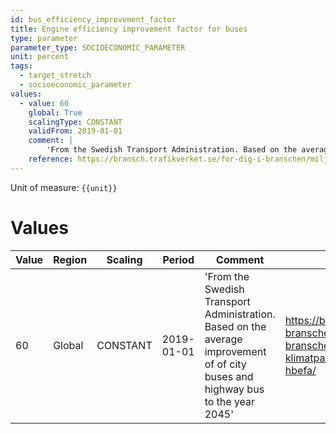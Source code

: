 ```yaml
---
id: bus_efficiency_improvement_factor
title: Engine efficiency improvement factor for buses
type: parameter
parameter_type: SOCIOECONOMIC_PARAMETER
unit: percent
tags:
  - target_stretch
  - socioeconomic_parameter
values:
  - value: 60
    global: True
    scalingType: CONSTANT
    validFrom: 2019-01-01
    comment: |
        'From the Swedish Transport Administration. Based on the average improvement of of city buses and highway bus to the year 2045'
    reference: https://bransch.trafikverket.se/for-dig-i-branschen/miljo---for-dig-i-branschen/minskad-klimatpaverkan/emissionsberakningsmodellen-hbefa/
---
```



Unit of measure: `{{unit}}`


# Values


| Value | Region | Scaling | Period | Comment | Reference |
|-------|--------|---------|--------|---------|-----------|
| 60 | Global | CONSTANT | 2019-01-01 | 'From the Swedish Transport Administration. Based on the average improvement of of city buses and highway bus to the year 2045' | https://bransch.trafikverket.se/for-dig-i-branschen/miljo---for-dig-i-branschen/minskad-klimatpaverkan/emissionsberakningsmodellen-hbefa/ |



